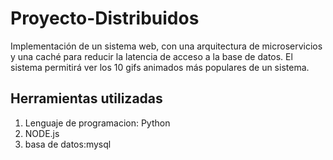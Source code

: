 # Proyecto-Distribuidos
Implementación de un sistema web, con una arquitectura de microservicios y  una caché para reducir la latencia de acceso a la base de datos. El sistema permitirá ver los 10 gifs animados más populares de un sistema.

## Herramientas utilizadas
1. Lenguaje de programacion: Python
2. NODE.js
3. basa de datos:mysql
